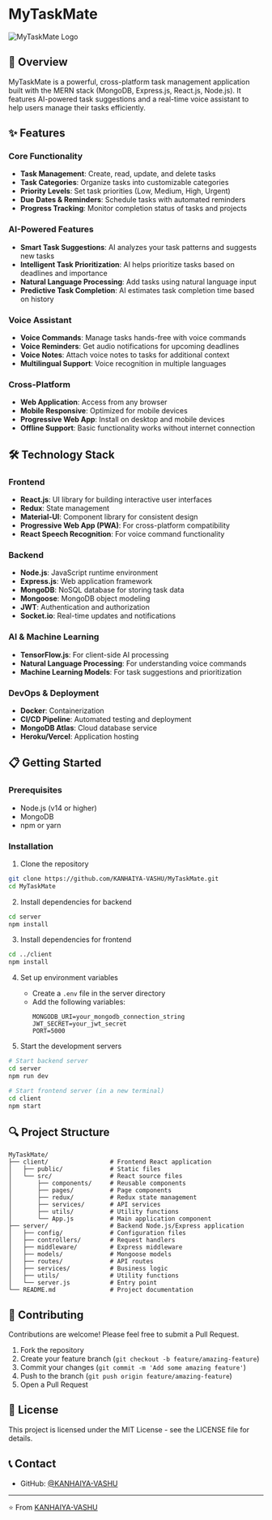 # MyTaskMate

![MyTaskMate Logo]([https://via.placeholder.com/150?text=MyTaskMat](https://github.com/KANHAIYA-VASHU/MyTaskMate/blob/main/logo.png)e)

## 🚀 Overview

MyTaskMate is a powerful, cross-platform task management application built with the MERN stack (MongoDB, Express.js, React.js, Node.js). It features AI-powered task suggestions and a real-time voice assistant to help users manage their tasks efficiently.

## ✨ Features

### Core Functionality
- **Task Management**: Create, read, update, and delete tasks
- **Task Categories**: Organize tasks into customizable categories
- **Priority Levels**: Set task priorities (Low, Medium, High, Urgent)
- **Due Dates & Reminders**: Schedule tasks with automated reminders
- **Progress Tracking**: Monitor completion status of tasks and projects

### AI-Powered Features
- **Smart Task Suggestions**: AI analyzes your task patterns and suggests new tasks
- **Intelligent Task Prioritization**: AI helps prioritize tasks based on deadlines and importance
- **Natural Language Processing**: Add tasks using natural language input
- **Predictive Task Completion**: AI estimates task completion time based on history

### Voice Assistant
- **Voice Commands**: Manage tasks hands-free with voice commands
- **Voice Reminders**: Get audio notifications for upcoming deadlines
- **Voice Notes**: Attach voice notes to tasks for additional context
- **Multilingual Support**: Voice recognition in multiple languages

### Cross-Platform
- **Web Application**: Access from any browser
- **Mobile Responsive**: Optimized for mobile devices
- **Progressive Web App**: Install on desktop and mobile devices
- **Offline Support**: Basic functionality works without internet connection

## 🛠️ Technology Stack

### Frontend
- **React.js**: UI library for building interactive user interfaces
- **Redux**: State management
- **Material-UI**: Component library for consistent design
- **Progressive Web App (PWA)**: For cross-platform compatibility
- **React Speech Recognition**: For voice command functionality

### Backend
- **Node.js**: JavaScript runtime environment
- **Express.js**: Web application framework
- **MongoDB**: NoSQL database for storing task data
- **Mongoose**: MongoDB object modeling
- **JWT**: Authentication and authorization
- **Socket.io**: Real-time updates and notifications

### AI & Machine Learning
- **TensorFlow.js**: For client-side AI processing
- **Natural Language Processing**: For understanding voice commands
- **Machine Learning Models**: For task suggestions and prioritization

### DevOps & Deployment
- **Docker**: Containerization
- **CI/CD Pipeline**: Automated testing and deployment
- **MongoDB Atlas**: Cloud database service
- **Heroku/Vercel**: Application hosting

## 📋 Getting Started

### Prerequisites
- Node.js (v14 or higher)
- MongoDB
- npm or yarn

### Installation

1. Clone the repository
```bash
git clone https://github.com/KANHAIYA-VASHU/MyTaskMate.git
cd MyTaskMate
```

2. Install dependencies for backend
```bash
cd server
npm install
```

3. Install dependencies for frontend
```bash
cd ../client
npm install
```

4. Set up environment variables
   - Create a `.env` file in the server directory
   - Add the following variables:
     ```
     MONGODB_URI=your_mongodb_connection_string
     JWT_SECRET=your_jwt_secret
     PORT=5000
     ```

5. Start the development servers
```bash
# Start backend server
cd server
npm run dev

# Start frontend server (in a new terminal)
cd client
npm start
```

## 🔍 Project Structure

```
MyTaskMate/
├── client/                 # Frontend React application
│   ├── public/             # Static files
│   └── src/                # React source files
│       ├── components/     # Reusable components
│       ├── pages/          # Page components
│       ├── redux/          # Redux state management
│       ├── services/       # API services
│       ├── utils/          # Utility functions
│       └── App.js          # Main application component
├── server/                 # Backend Node.js/Express application
│   ├── config/             # Configuration files
│   ├── controllers/        # Request handlers
│   ├── middleware/         # Express middleware
│   ├── models/             # Mongoose models
│   ├── routes/             # API routes
│   ├── services/           # Business logic
│   ├── utils/              # Utility functions
│   └── server.js           # Entry point
└── README.md               # Project documentation
```

## 🤝 Contributing

Contributions are welcome! Please feel free to submit a Pull Request.

1. Fork the repository
2. Create your feature branch (`git checkout -b feature/amazing-feature`)
3. Commit your changes (`git commit -m 'Add some amazing feature'`)
4. Push to the branch (`git push origin feature/amazing-feature`)
5. Open a Pull Request

## 📝 License

This project is licensed under the MIT License - see the LICENSE file for details.

## 📞 Contact

- GitHub: [@KANHAIYA-VASHU](https://github.com/KANHAIYA-VASHU)

---

⭐️ From [KANHAIYA-VASHU](https://github.com/KANHAIYA-VASHU)
